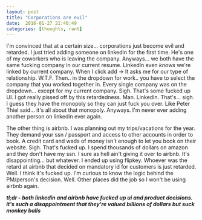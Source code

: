 ```yaml
---
layout: post
title: "Corporations are evil"
date:  2016-01-27 21:40:49
categories: [thoughts, rant]
---
```

I'm convinced that at a certain size... corporations just become evil and retarded. I just tried adding someone on linkedin for the first time. He's one of my coworkers who is leaving the company. Anyways... we both have the same fucking company in our current resume. LinkedIn even *knows* we're linked by current company. When I click add -> It asks me for our type of relationship. W.T.F. Then.. in the dropdown for work.. you have to select the company that you worked together in. Every single company was on the dropdown... except for my current company. Sigh. That's some fucked up UI. I got really pissed off by this retardedness. Man. LinkedIn. That's... sigh. I guess they have the monopoly so they can just fuck you over. Like Peter Thiel said... it's all about that monopoly. Anyways. I'm never ever adding another person on linkedin ever again.

The other thing is airbnb. I was planning out my trips/vacations for the year. They demand your ssn / passport and access to other accounts in order to book. A credit card and wads of money isn't enough to let you book on their website. Sigh. That's fucked up. I spend thousands of dollars on amazon and they don't have my ssn. I sure as hell ain't giving it over to airbnb. It's disappointing... but whatever. I ended up using flipkey. Whoever was the retard at airbnb that decided on mandatory id for customers is just retarded. Well. I think it's fucked up. I'm curious to know the logic behind the PM/person's decision. Well. Other places did the job so I won't be using airbnb again.

***tl;dr - both linkedin and airbnb have fucked up ui and product decisions. it's such a disappointment that they're valued billions of dollars but suck monkey balls***
